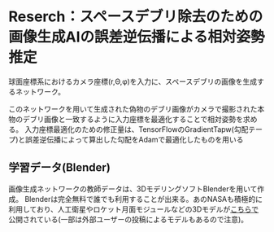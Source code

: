 # Reserch：スペースデブリ除去のための画像生成AIの誤差逆伝播による相対姿勢推定
球面座標系におけるカメラ座標(r,Θ,φ)を入力に、スペースデブリの画像を生成するネットワーク。

このネットワークを用いて生成された偽物のデブリ画像がカメラで撮影された本物のデブリ画像と一致するように入力座標を最適化することで相対姿勢を求める。
入力座標最適化のための修正量は、TensorFlowのGradientTapw(勾配テープ)と誤差逆伝播によって算出した勾配をAdamで最適化したものを用いる

## 学習データ(Blender)
画像生成ネットワークの教師データは、3DモデリングソフトBlenderを用いて作成。
Blenderは完全無料で誰でも利用することが出来る。あのNASAも積極的に利用しており、人工衛星やロケット月面モジュールなどの3Dモデルが[こちらで](https://nasa3d.arc.nasa.gov/models "nasa3dmodel")公開されている(一部は外部ユーザーの投稿によるモデルもあるので注意)。

